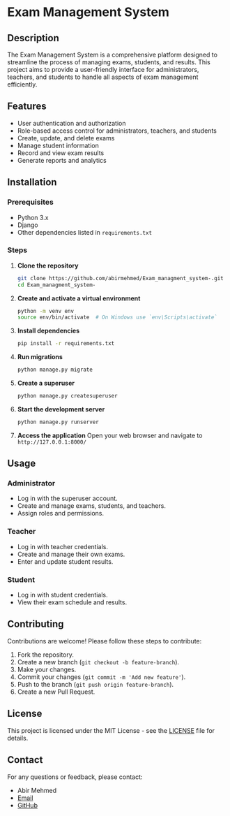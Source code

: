 # Exam Management System

## Description
The Exam Management System is a comprehensive platform designed to streamline the process of managing exams, students, and results. This project aims to provide a user-friendly interface for administrators, teachers, and students to handle all aspects of exam management efficiently.

## Features
- User authentication and authorization
- Role-based access control for administrators, teachers, and students
- Create, update, and delete exams
- Manage student information
- Record and view exam results
- Generate reports and analytics

## Installation

### Prerequisites
- Python 3.x
- Django
- Other dependencies listed in `requirements.txt`

### Steps
1. **Clone the repository**
    ```sh
    git clone https://github.com/abirmehmed/Exam_managment_system-.git
    cd Exam_managment_system-
    ```

2. **Create and activate a virtual environment**
    ```sh
    python -m venv env
    source env/bin/activate  # On Windows use `env\Scripts\activate`
    ```

3. **Install dependencies**
    ```sh
    pip install -r requirements.txt
    ```

4. **Run migrations**
    ```sh
    python manage.py migrate
    ```

5. **Create a superuser**
    ```sh
    python manage.py createsuperuser
    ```

6. **Start the development server**
    ```sh
    python manage.py runserver
    ```

7. **Access the application**
    Open your web browser and navigate to `http://127.0.0.1:8000/`

## Usage

### Administrator
- Log in with the superuser account.
- Create and manage exams, students, and teachers.
- Assign roles and permissions.

### Teacher
- Log in with teacher credentials.
- Create and manage their own exams.
- Enter and update student results.

### Student
- Log in with student credentials.
- View their exam schedule and results.

## Contributing
Contributions are welcome! Please follow these steps to contribute:
1. Fork the repository.
2. Create a new branch (`git checkout -b feature-branch`).
3. Make your changes.
4. Commit your changes (`git commit -m 'Add new feature'`).
5. Push to the branch (`git push origin feature-branch`).
6. Create a new Pull Request.

## License
This project is licensed under the MIT License - see the [LICENSE](LICENSE) file for details.

## Contact
For any questions or feedback, please contact:
- Abir Mehmed
- [Email](mailto:abirmehmed@gmail.com)
- [GitHub](https://github.com/abirmehmed)

